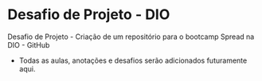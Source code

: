 # Desafio de Projeto - DIO
Desafio de Projeto - Criação de um repositório para o bootcamp Spread na DIO - GitHub

- Todas as aulas, anotações e desafios serão adicionados futuramente aqui.
